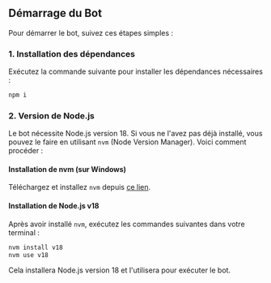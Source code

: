## Démarrage du Bot

Pour démarrer le bot, suivez ces étapes simples :

### 1. Installation des dépendances

Exécutez la commande suivante pour installer les dépendances nécessaires :

```bash
npm i
```

### 2. Version de Node.js

Le bot nécessite Node.js version 18. Si vous ne l'avez pas déjà installé, vous pouvez le faire en utilisant `nvm` (Node Version Manager). Voici comment procéder :

#### Installation de nvm (sur Windows)

Téléchargez et installez `nvm` depuis [ce lien](https://github.com/coreybutler/nvm-windows/releases/download/1.1.12/nvm-setup.exe).

#### Installation de Node.js v18

Après avoir installé `nvm`, exécutez les commandes suivantes dans votre terminal :

```bash
nvm install v18
nvm use v18
```

Cela installera Node.js version 18 et l'utilisera pour exécuter le bot.
